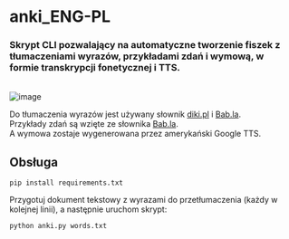 # anki_ENG-PL
### Skrypt CLI pozwalający na automatyczne tworzenie fiszek z tłumaczeniami wyrazów, przykładami zdań i wymową, w formie transkrypcji fonetycznej i TTS.
\
![image](https://user-images.githubusercontent.com/124788184/236870532-dcd2f2cc-b588-4970-a9c4-f94832610a87.png)

Do tłumaczenia wyrazów jest używany słownik [diki.pl](https://diki.pl) i [Bab.la](https://bab.la).\
Przykłady zdań są wzięte ze słownika [Bab.la](https://bab.la).\
A wymowa zostaje wygenerowana przez amerykański Google TTS.

## Obsługa
```
pip install requirements.txt
```

Przygotuj dokument tekstowy z wyrazami do przetłumaczenia (każdy w kolejnej linii), a następnie uruchom skrypt:

```
python anki.py words.txt
```


